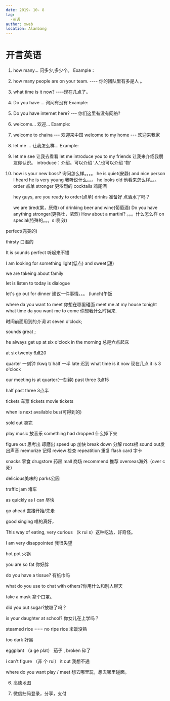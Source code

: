 ```yaml
---
date: 2019- 10- 8
tag: 
  -英语
author: xweb
location: Alanbang
---
```


# 开言英语
1. how many... 问多少,多少个。
Example：
1. how many people are on your team. ---- 你的团队里有多是人 。

2. what time is it now? ----现在几点了。

3. Do you have ...    询问有没有
Example:
1. Do you have internet here?   --- 你们这里有没有网络?

4. welcome...   欢迎...
Example:
1. welcome to chaina   --- 欢迎来中国
  welcome to my home   --- 欢迎来我家

5. let me ...   让我怎么样...
Example:
1. let me see 让我去看看
   let me introduce you to my friends 让我来介绍我朋友你认识。
   introduce：介绍。可以介绍 ‘人’,也可以介绍 ‘物’

2. how is your new boss?   询问怎么样。。。。
   he is quiet(安静) and nice person
   I heard he is very young 我听说什么。。。
   he looks old 他看来怎么样。。。   
   order  点单
   stronger 更浓烈的
   cocktails 鸡尾酒

   hey guys, are you ready to order(点单) drinks  准备好 点酒水了吗？  
   
   we are tired(累，厌倦) of drinking beer and wine(葡萄酒)
  Do you have anything stronger(更强壮，浓烈)
  How about a martini?   。。。什么怎么样
  on special(特殊的。。。s 呗 效)

  perfect(完美的)

  thirsty 口渴的

  It is sounds perfect  听起来不错

  I am looking for something light(低点) and sweet(甜)

  we are takeing about family

 let is listen to today is dialogue
 
 let's go out for dinner  建议一件事情。。。  (lunch)午饭

 where da you want to meet 你想在哪里碰面
  meet me at my house tonight
 what time da you want me to come 你想我什么时候来.

 时间前面用到的介词  at seven o'clock;

 sounds great ;

 he always get up at six o'clock in the morning  总是六点起床
 
 at six twenty 6点20 

 quarter 一刻钟   /kwq t/ 
 half  一半
 late  迟到
 what time is it now  现在几点 
 it is 3 o'clock

 our meeting is at quarter(一刻钟) past three  3点15

 half past three  3点半

tickets  车票 tickets   movie tickets

when is next available bus(可得到的) 

sold out 卖完

play music  放音乐     something had dropped 什么掉下来 

figure out 思考出 琢磨出    speed up 加快  break down 分解  roots根 sound out发出声音   memorize 记得  review 检查 repeatition 重复
 flash card 字卡

 snacks 零食   drugstore 药房  mall 商场  recommend 推荐 overseas海外（over c死）

 delicious美味的 parks公园
 
 traffic jam 堵车
  
  as quickly as I can  尽快

go ahead 直接开始/先走


good singing 唱的真好， 

This way of eating, very curious （k rui s）这种吃法，好奇怪。

I am very disappointed 我很失望

hot pot 火锅

you are so fat 你好胖

do you have a tissue? 有纸巾吗

what do you use to chat with others?你用什么和别人聊天

take a mask 拿个口罩。

did you put sugar?放糖了吗？

is your daughter at school? 你女儿在上学吗？

steamed rice === no ripe rice 米饭没熟

too dark 好黑

eggplant （a ge plat） 茄子  , broken 碎了

i can't figure （非 个 rui） it out 我想不通

where do you want play / meet  想去哪里玩，想去哪里碰面。

6. 高德地图


7. 微信扫码登录，分享，支付